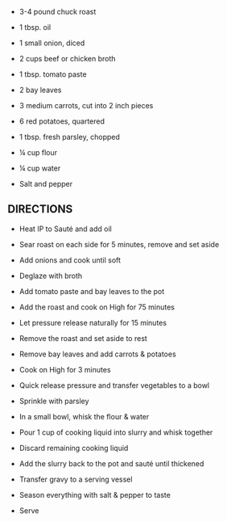 - 3-4 pound chuck roast

- 1 tbsp. oil

- 1 small onion, diced

- 2 cups beef or chicken broth

- 1 tbsp. tomato paste

- 2 bay leaves

- 3 medium carrots, cut into 2 inch pieces

- 6 red potatoes, quartered

- 1 tbsp. fresh parsley, chopped

- ¼ cup flour

- ¼ cup water

- Salt and pepper

## DIRECTIONS

- Heat IP to Sauté and add oil

- Sear roast on each side for 5 minutes, remove and set aside

- Add onions and cook until soft

- Deglaze with broth

- Add tomato paste and bay leaves to the pot

- Add the roast and cook on High for 75 minutes

- Let pressure release naturally for 15 minutes

- Remove the roast and set aside to rest

- Remove bay leaves and add carrots & potatoes

- Cook on High for 3 minutes

- Quick release pressure and transfer vegetables to a bowl

- Sprinkle with parsley

- In a small bowl, whisk the flour & water

- Pour 1 cup of cooking liquid into slurry and whisk together

- Discard remaining cooking liquid

- Add the slurry back to the pot and sauté until thickened

- Transfer gravy to a serving vessel

- Season everything with salt & pepper to taste

- Serve
